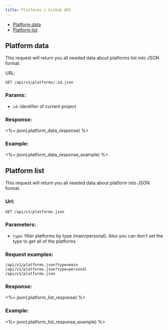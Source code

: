 ```yaml
---
title: Platforms | GitHub API
---
```

* <a href="#platform-data">Platform data</a>
* <a href="#platform-list">Platform list</a>

## Platform data

This request will return you all needed data about platforms list into JSON format.

URL:

    GET /api/v1/platforms/:id.json

### Params:

* `id`: identifier of current project

### Response:

<%= json(:platform_data_response) %>

### Example:

<%= json(:platform_data_response_example) %>

## Platform list

This request will return you all needed data about platform into JSON format.

### Url:

    GET /api/v1/platforms.json

### Parameters:

* `type`: filter platforms by type (main/personal). Also you can don't set the type to get all of the platforms

### Request examples:

    /api/v1/platforms.json?type=main
    /api/v1/platforms.json?type=personal
    /api/v1/platforms.json

### Response:

<%= json(:platform_list_response) %>

### Example:

<%= json(:platform_list_response_example) %>

